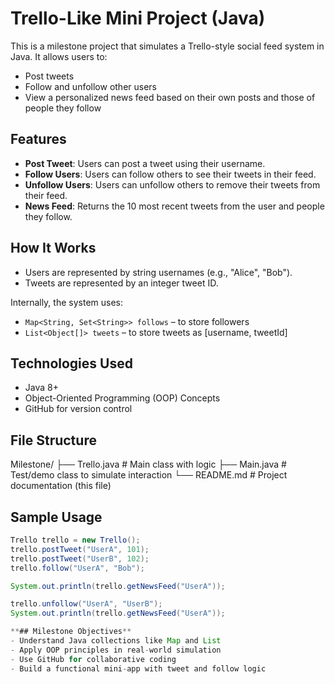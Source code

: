 # Trello-Like Mini Project (Java)

This is a milestone project that simulates a Trello-style social feed system in Java. It allows users to:

- Post tweets
- Follow and unfollow other users
- View a personalized news feed based on their own posts and those of people they follow

## Features

- **Post Tweet**: Users can post a tweet using their username.
- **Follow Users**: Users can follow others to see their tweets in their feed.
- **Unfollow Users**: Users can unfollow others to remove their tweets from their feed.
- **News Feed**: Returns the 10 most recent tweets from the user and people they follow.

## How It Works

- Users are represented by string usernames (e.g., "Alice", "Bob").
- Tweets are represented by an integer tweet ID.

Internally, the system uses:

- `Map<String, Set<String>> follows` – to store followers
- `List<Object[]> tweets` – to store tweets as [username, tweetId]

## Technologies Used

- Java 8+
- Object-Oriented Programming (OOP) Concepts
- GitHub for version control

## File Structure
Milestone/ ├── Trello.java # Main class with logic 
           ├── Main.java # Test/demo class to simulate interaction 
           └── README.md # Project documentation (this file)

## Sample Usage

```java
Trello trello = new Trello();
trello.postTweet("UserA", 101);
trello.postTweet("UserB", 102);
trello.follow("UserA", "Bob");

System.out.println(trello.getNewsFeed("UserA")); 

trello.unfollow("UserA", "UserB");
System.out.println(trello.getNewsFeed("UserA"));

**## Milestone Objectives**
- Understand Java collections like Map and List  
- Apply OOP principles in real-world simulation  
- Use GitHub for collaborative coding  
- Build a functional mini-app with tweet and follow logic  
